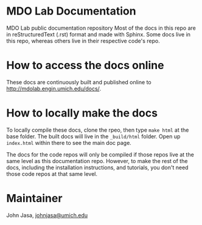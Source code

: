 # MDO Lab Documentation #

MDO Lab public documentation repository
Most of the docs in this repo are in reStructuredText (.rst) format and made with Sphinx.
Some docs live in this repo, whereas others live in their respective code's repo.

# How to access the docs online #

These docs are continuously built and published online to http://mdolab.engin.umich.edu/docs/.

# How to locally make the docs #

To locally compile these docs, clone the rpeo, then type `make html` at the base folder.
The built docs will live in the `_build/html` folder.
Open up `index.html` within there to see the main doc page.

The docs for the code repos will only be compiled if those repos live at the same level as this documentation repo.
However, to make the rest of the docs, including the installation instructions, and tutorials, you don't need those code repos at that same level.

# Maintainer #

John Jasa, johnjasa@umich.edu
